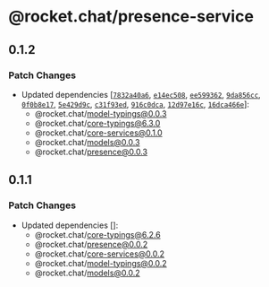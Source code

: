 # @rocket.chat/presence-service

## 0.1.2

### Patch Changes

- Updated dependencies [[`7832a40a6`](https://github.com/RocketChat/Rocket.Chat/commit/7832a40a6da4b7555aee79261971ccca65da255c), [`e14ec508`](https://github.com/RocketChat/Rocket.Chat/commit/e14ec50816ef34ee1df61cb8e824cb2a55ff6db9), [`ee599362`](https://github.com/RocketChat/Rocket.Chat/commit/ee5993625bb1341e758c6f9ea82ca66c2df03f05), [`9da856cc`](https://github.com/RocketChat/Rocket.Chat/commit/9da856cc67e0264db4c39ce5324f961fa0906779), [`0f0b8e17`](https://github.com/RocketChat/Rocket.Chat/commit/0f0b8e17bff70942463179b7a57685675b0e5eac), [`5e429d9c`](https://github.com/RocketChat/Rocket.Chat/commit/5e429d9c78f22cec15d89a4bbf29dd474ecc1b52), [`c31f93ed`](https://github.com/RocketChat/Rocket.Chat/commit/c31f93ed9677e43d947615c5e2ace233c73df7ad), [`916c0dca`](https://github.com/RocketChat/Rocket.Chat/commit/916c0dcaf22b2d891d2a257c8dc558f7768d6116), [`12d97e16c`](https://github.com/RocketChat/Rocket.Chat/commit/12d97e16c2e12639944d35a4c59c0edba1fb5d2f), [`16dca466e`](https://github.com/RocketChat/Rocket.Chat/commit/16dca466ea5d79b5f9a5feb68bcb155767bff132)]:
  - @rocket.chat/model-typings@0.0.3
  - @rocket.chat/core-typings@6.3.0
  - @rocket.chat/core-services@0.1.0
  - @rocket.chat/models@0.0.3
  - @rocket.chat/presence@0.0.3

## 0.1.1

### Patch Changes

- Updated dependencies []:
  - @rocket.chat/core-typings@6.2.6
  - @rocket.chat/presence@0.0.2
  - @rocket.chat/core-services@0.0.2
  - @rocket.chat/model-typings@0.0.2
  - @rocket.chat/models@0.0.2
